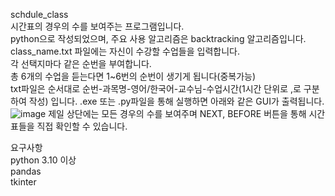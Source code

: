 schdule_class  
시간표의 경우의 수를 보여주는 프로그램입니다.    
python으로 작성되었으며, 주요 사용 알고리즘은 backtracking 알고리즘입니다.  
class_name.txt 파일에는 자신이 수강할 수업들을 입력합니다.  
각 선택지마다 같은 순번을 부여합니다.  
총 6개의 수업을 듣는다면 1~6번의 순번이 생기게 됩니다(중복가능)  
txt파일은 순서대로 순번-과목명-영어/한국어-교수님-수업시간(1시간 단위로 ,로 구분하여 작성) 입니다.
.exe 또는 .py파일을 통해 실행하면 아래와 같은 GUI가 출력됩니다.
![image](https://github.com/user-attachments/assets/985b9de3-b949-4bef-a0d3-1bff0df9cf11)
제일 상단에는 모든 경우의 수를 보여주며 NEXT, BEFORE 버튼을 통해 시간표들을 직접 확인할 수 있습니다.

요구사항  
python 3.10 이상  
pandas  
tkinter  
